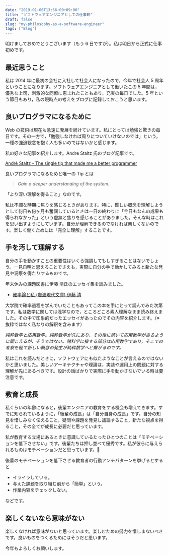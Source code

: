 ```yaml
---
date: "2019-01-06T13:56:00+09:00"
title: "ソフトウェアエンジニアとしての仕事観"
draft: false
slug: "my-philosophy-as-a-software-engineer"
tags: ["Blog"]
---
```


明けましておめでとうございます（もう 6 日ですが）。私は明日から正式に仕事初めです。

## 最近思うこと

私は 2014 年に最初の会社に入社して社会人になったので，今年で社会人 5 周年ということになります。ソフトウェアエンジニアとして働いたこの 5 年間は，優秀な上司，刺激的な同僚に恵まれたこともあり，充実の毎日でした。5 年という節目もあり，私の現時点の考えをブログに記録しておこうと思います。

## 良いプログラマになるために

Web の技術は現在も急速に発展を続けています。私にとっては勉強と驚きの毎日です。その一方で，「勉強しなければ周りについていけないのでは」という，一種の強迫観念を抱く人も多いのではないかと感じます。

私の好きな記事を紹介します。Andre Staltz 氏のブログ記事です。

[André Staltz - The single tip that made me a better programmer](https://staltz.com/the-single-tip-that-made-me-a-better-programmer.html)

良いプログラマになるためと唯一の Tip とは

> _Gain a deeper understanding of the system._

「より深い理解を得ること」なのです。

私は不調な時期に焦りを感じるときがあります。特に，難しい概念を理解しようとして何日も何ヶ月も奮闘しているときは一日の終わりに「今日もなんの成果も得られなかった」という虚無と焦りを感じることがありました。そんな時はこれを思い出すようにしています。自分が理解できるのでなければ楽しくないのです。楽しく働くためには「完全に理解」することです。

## 手を汚して理解する

自分の手を動かすことの重要性はいくら強調してもしすぎることはないでしょう。一見自明と思えることでさえも，実際に自分の手で動かしてみると新たな発見や洞察を得たりするものです。

年末休みの課題図書に伊藤 清氏のエッセイ集を読みました。

- [確率論と私 (岩波現代文庫) 伊藤 清](https://www.amazon.co.jp/dp/4006003900)

大学院で確率過程を学んでいたこともあってこの本を手にとって読んでみた次第です。私は数学に関しては浅学なので，ところどころ素人理解なまま読み終えました。その中で印象的だったエッセイがあったのでその内容を紹介します。（※ 抜粋ではなく私なりの解釈を含みます）

_純粋数学と応用数学。純粋数学が先にあり，その後に続いて応用数学があるように聞こえるが，そうではない。諸科学に接する部分は応用数学であり，そこでの考察を経て新しい概念の発生が純粋数学へと繋がるのです。_

私はこれを読んだときに，ソフトウェアにも似たようなことが言えるのではないかと思いました。美しいアーキテクチャや理論は，実装や運用上の問題に対する理解が先にあるべきです。設計の話ばかりで実際に手を動かさないでいる時は要注意です。

## 教育と成長

私くらいの年齢になると，後輩エンジニアの教育をする機会も増えてきます。すでに知られているように，「後輩の成長」は「自分自身の成長」です。自分の知見を惜しみなく伝えること，疑問や課題を発見し議論すること，新たな視点を得ること，その全てが成長に必要だと思っています。

私が教育する立場にあるときに意識しているたったひとつのことは「モチベーションを低下させない」です。後輩たちは押し並べて優秀です。私が彼らに与えられるものはモチベーションだと思っています。

後輩のモチベーションを低下させる教育者の行動アンチパターンを挙げるとすると

- イライラしている。
- 与えた課題を取り組む前から「簡単」という。
- 作業内容をチェックしない。

などです。

## 楽しくないなら意味がない

楽しくなければ意味がないと思っています。楽しむための努力を惜しまないべきです。良いものをつくるためにはそうだと思います。

今年もよろしくお願いします。
